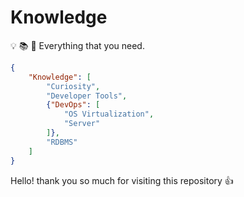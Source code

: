 # Knowledge

:bulb: :books: :telescope: Everything that you need.

```json
{
    "Knowledge": [
        "Curiosity",
        "Developer Tools",
        {"DevOps": [
            "OS Virtualization",
            "Server"
        ]},
        "RDBMS"
    ]
}
```

Hello! thank you so much for visiting this repository :+1:
